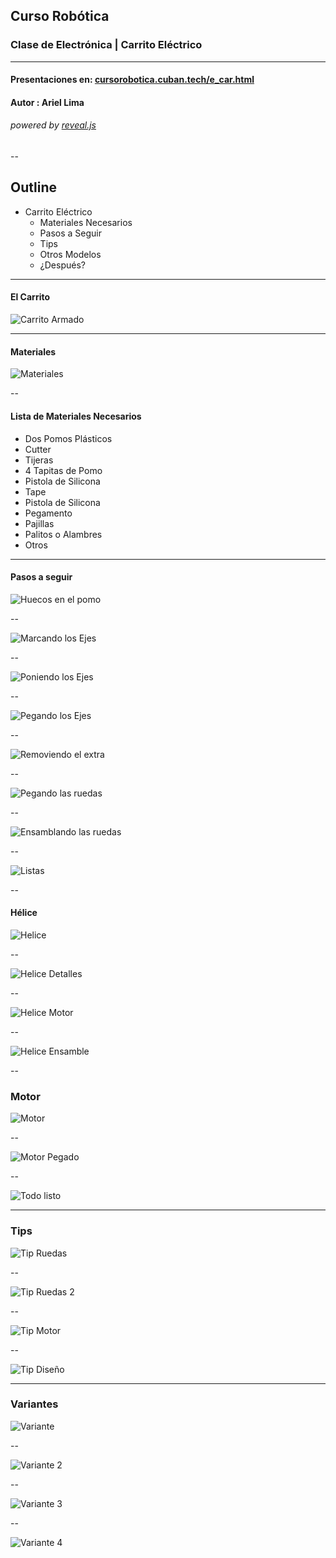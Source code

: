 
## Curso Robótica 
### Clase de  Electrónica | Carrito Eléctrico


----------------

#### Presentaciones en: [cursorobotica.cuban.tech/e_car.html](http://cursorobotica.cuban.tech/e_car.html)

#### Autor : Ariel Lima
###### powered by [reveal.js](https://revealjs.com/)

--

## Outline

 - Carrito Eléctrico
   * Materiales Necesarios
   * Pasos a Seguir
   * Tips
   * Otros Modelos
   * ¿Después?

---

#### El Carrito

![Carrito Armado](img/intro_ecar.png)

---

####  Materiales 

![Materiales](img/materials/list_materials.png)

--


#### Lista  de Materiales Necesarios
   * Dos Pomos Plásticos
   * Cutter
   * Tijeras
   * 4 Tapitas de Pomo
   * Pistola de Silicona
   * Tape
   * Pistola de Silicona
   * Pegamento
   * Pajillas
   * Palitos o Alambres
   * Otros

---

####  Pasos a seguir

![Huecos en el pomo](img/steps/1_holes.png)

--

![Marcando los Ejes](img/steps/2_axis.png)

--

![Poniendo los Ejes](img/steps/3_axis_bar.png)

--

![Pegando los Ejes](img/steps/4_axis_glue.png)

--

![Removiendo el extra](img/steps/5_axis_remove_extra.png)

--

![Pegando las ruedas](img/steps/6_wheel.png)

--

![Ensamblando las ruedas](img/steps/7_wheels_use.png)

--

![Listas](img/steps/8_wheels_ready.png)

--

#### Hélice

![Helice](img/steps/9_helice.png)

--

![Helice Detalles ](img/steps/10_helice_v2.png)

--

![Helice Motor ](img/steps/11_helice-engine.png)

--

![Helice Ensamble ](img/steps/12_helice_engine_assemble.png)


--

### Motor

![Motor ](img/steps/13_engine_desc.png)

--

![Motor  Pegado](img/steps/14_engine.png)

--

![Todo listo](img/steps/15_engine_glued.png)

---

### Tips

![Tip Ruedas](img/tips/tip_1_wheels.png)

--

![Tip Ruedas 2](img/tips/tip_1-2_wheels.png)

--

![Tip  Motor](img/tips/tip_another_engine.png)

--

![Tip Diseño](img/tips/tip_engine_variant.png)

---

### Variantes

![Variante](img/versions/version_2.png)

--

![Variante 2](img/versions/version_3.png)

--

![Variante 3](img/versions/version_3-1.png)

--

![Variante 4](img/versions/version_4.png)



